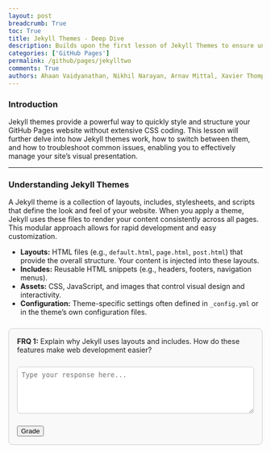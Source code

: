 ```yaml
---
layout: post
breadcrumb: True
toc: True
title: Jekyll Themes - Deep Dive
description: Builds upon the first lesson of Jekyll Themes to ensure understanding, and has questions to test your knowledge,. Jekyll Themes willbe crucial, so it is important to understand it. 
categories: ['GitHub Pages']
permalink: /github/pages/jekylltwo
comments: True
authors: Ahaan Vaidyanathan, Nikhil Narayan, Arnav Mittal, Xavier Thompson, Spencer Lyons, Shaurya Singh
---
```


<body>
    <div class="lesson-part" data-part="1" style="display:block;">
        <h3>Introduction</h3>
        <p>
        Jekyll themes provide a powerful way to quickly style and structure your GitHub Pages website without extensive CSS coding. 
        This lesson will further delve into how Jekyll themes work, how to switch between them, and how to troubleshoot common issues, 
        enabling you to effectively manage your site’s visual presentation. 
        </p>
        <hr>
        <h3>Understanding Jekyll Themes</h3>
        <p>
        A Jekyll theme is a collection of layouts, includes, stylesheets, and scripts that define the look and feel of your website. 
        When you apply a theme, Jekyll uses these files to render your content consistently across all pages. 
        This modular approach allows for rapid development and easy customization.
        </p>
        <ul>
            <li><b>Layouts:</b> HTML files (e.g., <code>default.html</code>, <code>page.html</code>, <code>post.html</code>) that provide the overall structure. Your content is injected into these layouts.</li>
            <li><b>Includes:</b> Reusable HTML snippets (e.g., headers, footers, navigation menus).</li>
            <li><b>Assets:</b> CSS, JavaScript, and images that control visual design and interactivity.</li>
            <li><b>Configuration:</b> Theme-specific settings often defined in <code>_config.yml</code> or in the theme’s own configuration files.</li>
        </ul>
        <div class="frq-box" data-frq-id="1" style="border:1px solid #ccc; padding:1rem; border-radius:8px; margin:1.5rem 0; background:#f9f9f9; box-sizing:border-box; overflow:auto; word-wrap:break-word; white-space:normal; color: #222;">
            <b>FRQ 1:</b> Explain why Jekyll uses layouts and includes. How do these features make web development easier?<br><br>
            <textarea rows="5" placeholder="Type your response here..." style="width:100%; border-radius:6px; border:1px solid #ccc; padding:0.5rem; margin-top:0.5rem; background:#fff; color:#222; box-sizing:border-box;"></textarea>
            <p></p>
            <button class="grade-button" style="margin-top: 10px;">Grade</button>
            <div class="feedback-box"></div>
        </div>
    </div>
    <div class="lesson-part" data-part="2" style="display:none;">
        <hr>
        <h3>Theme Switching Guide</h3>
        <p>
        Switching between Jekyll themes involves modifying your <code>_config.yml</code> file and ensuring that the necessary theme files are correctly referenced. 
        The process can be simplified using scripts or by directly editing the configuration.
        </p>
        <pre><code class="language-yaml">

#Example snippet from _config.yml
remote_theme: jekyll/minima

</code></pre>
        <div class="frq-box" data-frq-id="2" style="border:1px solid #ccc; padding:1rem; border-radius:8px; margin:1.5rem 0; background:#f9f9f9; box-sizing:border-box; overflow:auto; word-wrap:break-word; white-space:normal; color: #222;">
            <b>FRQ 2:</b> Describe the role of <code>_config.yml</code> in Jekyll. Why is it important for themes?<br><br>
            <textarea rows="5" placeholder="Type your response here..." style="width:100%; border-radius:6px; border:1px solid #ccc; padding:0.5rem; margin-top:0.5rem; background:#fff; color:#222; box-sizing:border-box;"></textarea>
            <p></p>
            <button class="grade-button" style="margin-top: 10px;">Grade</button>
            <div class="feedback-box"></div>
        </div>
    </div>
    <div class="lesson-part" data-part="3" style="display:none;">
        <hr>
        <h3>Theme Features (Minima vs. TeXt)</h3>
        <p>Different themes offer distinct features and design philosophies. Here’s a comparison of two popular Jekyll themes:</p>
        <table border="1" cellpadding="6" cellspacing="0" style="border-collapse:collapse; width:100%;">
            <tr>
                <th>Feature</th>
                <th>Minima Theme</th>
                <th>TeXt Theme</th>
            </tr>
            <tr>
                <td><b>Design</b></td>
                <td>Clean, minimal</td>
                <td>Modern iOS 11-inspired</td>
            </tr>
            <tr>
                <td><b>Dark Mode</b></td>
                <td>Supported</td>
                <td>Supported (6 skins)</td>
            </tr>
            <tr>
                <td><b>Responsiveness</b></td>
                <td>Mobile responsive</td>
                <td>Mobile responsive</td>
            </tr>
            <tr>
                <td><b>Math/Diagrams</b></td>
                <td>Limited</td>
                <td>MathJax & Mermaid supported</td>
            </tr>
        </table>
        <div class="frq-box" data-frq-id="3" style="border:1px solid #ccc; padding:1rem; border-radius:8px; margin:1.5rem 0; background:#f9f9f9; box-sizing:border-box; overflow:auto; word-wrap:break-word; white-space:normal; color: #222;">
            <b>FRQ 3:</b> Compare the strengths of Minima and TeXt. Which would you choose and why?<br><br>
            <textarea rows="5" placeholder="Type your response here..." style="width:100%; border-radius:6px; border:1px solid #ccc; padding:0.5rem; margin-top:0.5rem; background:#fff; color:#222; box-sizing:border-box;"></textarea>
            <p></p>
            <button class="grade-button" style="margin-top: 10px;">Grade</button>
            <div class="feedback-box"></div>
        </div>
    </div>
    <div class="lesson-part" data-part="4" style="display:none;">
        <hr>
        <h3>Troubleshooting Theme Issues</h3>
        <ol>
            <li><b>Missing SASS Variables:</b> Ensure your theme installation is complete.</li>
            <li><b>Build Errors:</b> Run <code>make clean && make</code> or <code>bundle exec jekyll build</code>.</li>
            <li><b>Theme Not Switching:</b> Double-check the <code>remote_theme</code> value in <code>_config.yml</code>.</li>
            <li><b>Backup:</b> Always back up <code>_config.yml</code> before big changes.</li>
        </ol>
        <div class="frq-box" data-frq-id="4" style="border:1px solid #ccc; padding:1rem; border-radius:8px; margin:1.5rem 0; background:#f9f9f9; box-sizing:border-box; overflow:auto; word-wrap:break-word; white-space:normal; color: #222;">
            <b>FRQ 4:</b> A student’s theme won’t switch even after editing <code>_config.yml</code>. What steps would you take to troubleshoot?<br><br>
            <textarea rows="5" placeholder="Type your response here..." style="width:100%; border-radius:6px; border:1px solid #ccc; padding:0.5rem; margin-top:0.5rem; background:#fff; color:#222; box-sizing:border-box;"></textarea>
            <p></p>
            <button class="grade-button" style="margin-top: 10px;">Grade</button>
            <div class="feedback-box"></div>
        </div>
    </div>
    <div class="lesson-part" data-part="5" style="display:none;">
        <hr>
        <h3>Conclusion</h3>
        <p>
        Jekyll themes are a powerful asset for creating visually appealing and functional GitHub Pages sites.
        By understanding their structure, switching methods, and troubleshooting techniques, you can leverage themes to enhance your web projects and focus more on content creation rather than design details.
        </p>
        <div class="frq-box" data-frq-id="5" style="border:1px solid #ccc; padding:1rem; border-radius:8px; margin:1.5rem 0; background:#f9f9f9; box-sizing:border-box; overflow:auto; word-wrap:break-word; white-space:normal; color: #222;">
            <b>FRQ 5:</b> Summarize in your own words why themes are valuable for developers using Jekyll.<br><br>
            <textarea rows="5" placeholder="Type your response here..." style="width:100%; border-radius:6px; border:1px solid #ccc; padding:0.5rem; margin-top:0.5rem; background:#fff; color:#222; box-sizing:border-box;"></textarea>
            <p></p>
            <button class="grade-button" style="margin-top: 10px;">Grade</button>
            <div class="feedback-box"></div>
        </div>
    </div>
        <script type="module">
                import { javaURI, fetchOptions } from '../../assets/js/api/config.js';
                const FRQ_QUESTIONS = {
                    '1': "Explain why Jekyll uses layouts and includes. How do these features make web development easier?",
                    '2': "Describe the role of `_config.yml` in Jekyll. Why is it important for themes?",
                    '3': "Compare the strengths of Minima and TeXt. Which would you choose and why?",
                    '4': "A student’s theme won’t switch even after editing `_config.yml`. What steps would you take to troubleshoot?",
                    '5': "Summarize in your own words why themes are valuable for developers using Jekyll."
                };
                const gradeButtons = document.querySelectorAll('.grade-button');
                gradeButtons.forEach(button => {
                    button.addEventListener('click', async () => {
                        const frqBox = button.closest('.frq-box');
                        const frqId = frqBox.dataset.frqId;
                        const questionText = FRQ_QUESTIONS[frqId];
                        const studentResponseTextArea = frqBox.querySelector('textarea');
                        const feedbackBox = frqBox.querySelector('.feedback-box');
                        const studentResponse = studentResponseTextArea.value.trim();
                        if (!studentResponse) {
                            showModal("Please enter your response before submitting.");
                            return;
                        }
                        // Show loading state
                        button.disabled = true;
                        feedbackBox.style.display = 'block';
                        feedbackBox.innerHTML = `
                            <div class="flex items-center space-x-2">
                                <div class="loading-spinner"></div>
                                <span>Grading...</span>
                            </div>`;
                        try {
                            const response = await fetch(`${javaURI}/api/grade`, {
                                method: 'POST',
                                mode: 'cors',
                                credentials: 'include',
                                headers: { 'Content-Type': 'application/json' },
                                body: JSON.stringify({
                                    question: questionText,
                                    answer: studentResponse
                                })
                            });
                            if (!response.ok) throw new Error(`HTTP error! status: ${response.status}`);
                            const result = await response.json();
                            console.log("Full result from backend:", result);
                            let feedbackText;
                            try {
                                feedbackText = result.candidates?.[0]?.content?.parts?.[0]?.text
                                    || result.feedback
                                    || "Could not generate feedback. Please try again.";
                            } catch (e) {
                                console.error("Error parsing feedback:", e);
                                feedbackText = "Could not generate feedback. Please try again.";
                            }
                            const formattedFeedback = feedbackText
                                .replace(/\*\*(.*?)\*\*/g, "<strong>$1</strong>")
                                .replace(/\n/g, "<br>");
                            feedbackBox.innerHTML = formattedFeedback
                            // Unlock next part if grade is 4 or 5
                            const gradeMatch = feedbackText.match(/Grade:\s*(\d)\/5/);
                            if (gradeMatch && parseInt(gradeMatch[1], 10) >= 4) {
                                const currentPart = parseInt(frqBox.closest('.lesson-part').dataset.part, 10);
                                const nextPart = document.querySelector(`.lesson-part[data-part="${currentPart + 1}"]`);
                                if (nextPart) {
                                    nextPart.style.display = 'block';
                                    nextPart.scrollIntoView({ behavior: 'smooth' });
                                }
                            }
                        } catch (error) {
                            console.error("Error generating feedback:", error);
                            feedbackBox.innerHTML = `<span style="color:red;">An error occurred while grading. Please try again.</span>`;
                        } finally {
                            button.disabled = false;
                        }
                    });
                });
                // Auto-save FRQ responses into localStorage
                document.addEventListener("DOMContentLoaded", () => {
                    document.querySelectorAll(".frq-box textarea").forEach((textarea, index) => {
                        const key = "jekyll_frq_answer_" + index;
                        const saved = localStorage.getItem(key);
                        if (saved) textarea.value = saved;
                        textarea.addEventListener("input", () => {
                            localStorage.setItem(key, textarea.value);
                        });
                    });
                });
                // Simple modal for alerts
                function showModal(message) {
                    const modal = document.createElement('div');
                    modal.className = 'modal';
                    modal.innerHTML = `
                        <div class="modal-content">
                            <p>${message}</p>
                            <button class="modal-button" onclick="this.closest('.modal').remove()">OK</button>
                        </div>`;
                    document.body.appendChild(modal);
                }
                // Exponential backoff for API retries
                async function fetchWithBackoff(url, options, retries = 3, delay = 1000) {
                    for (let i = 0; i < retries; i++) {
                        try {
                            const response = await fetch(url, options);
                            if (response.status === 429 && i < retries - 1) {
                                await new Promise(res => setTimeout(res, delay));
                                delay *= 2;
                                continue;
                            }
                            return response;
                        } catch (error) {
                            if (i < retries - 1) {
                                await new Promise(res => setTimeout(res, delay));
                                delay *= 2;
                                continue;
                            }
                            throw error;
                        }
                    }
                }
        </script>
</body>